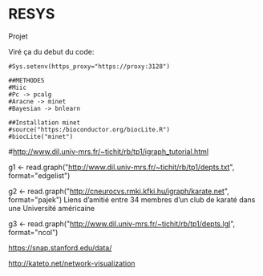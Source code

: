 # RESYS
Projet


Viré ça du debut du code:
```
#Sys.setenv(https_proxy="https://proxy:3128")

##METHODES
#Miic
#Pc -> pcalg
#Aracne -> minet
#Bayesian -> bnlearn

##Installation minet
#source("https:/bioconductor.org/biocLite.R")
#biocLite("minet")
```
#http://www.dil.univ-mrs.fr/~tichit/rb/tp1/igraph_tutorial.html

g1 <- read.graph("http://www.dil.univ-mrs.fr/~tichit/rb/tp1/depts.txt", format="edgelist")

g2 <- read.graph("http://cneurocvs.rmki.kfki.hu/igraph/karate.net", format="pajek")
Liens d’amitié entre 34 membres d’un club de karaté dans une Université américaine

g3 <- read.graph("http://www.dil.univ-mrs.fr/~tichit/rb/tp1/depts.lgl", format="ncol")

https://snap.stanford.edu/data/

http://kateto.net/network-visualization
